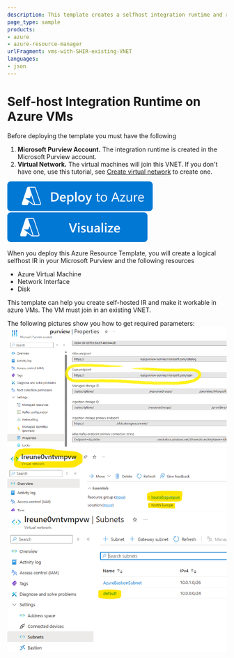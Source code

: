 ```yaml
---
description: This template creates a selfhost integration runtime and registers it on Azure virtual machines
page_type: sample
products:
- azure
- azure-resource-manager
urlFragment: vms-with-SHIR-existing-VNET
languages:
- json
---
```

# Self-host Integration Runtime on Azure VMs

Before deploying the template you must have the following

1. **Microsoft Purview Account.** The integration runtime is created in the Microsoft Purview account.
2. **Virtual Network.** The virtual machines will join this VNET. If you don't have one, use this tutorial, see [Create virtual network](https://docs.microsoft.com/azure/virtual-network/virtual-networks-create-vnet-arm-pportal#create-a-virtual-network) to create one.

[![Deploy To Azure](https://raw.githubusercontent.com/Azure/azure-quickstart-templates/master/1-CONTRIBUTION-GUIDE/images/deploytoazure.svg?sanitize=true)](https://portal.azure.com/#create/Microsoft.Template/uri/https%3A%2F%2Fraw.githubusercontent.com%2Fluisrac%2Fpurview-samples%2Fmaster%2FIaC%2Fvms-with-SHIR-existing-VNET%2Fazuredeploy.json)  [![Visualize](https://raw.githubusercontent.com/Azure/azure-quickstart-templates/master/1-CONTRIBUTION-GUIDE/images/visualizebutton.svg?sanitize=true)](http://armviz.io/#/?load=https%3A%2F%2Fraw.githubusercontent.com%2Fluisrac%2Fpurview-samples%2Fmaster%2FIaC%2Fvms-with-SHIR-existing-VNET%2Fazuredeploy.json)

When you deploy this Azure Resource Template, you will create a logical selfhost IR in your Microsoft Purview and the following resources

- Azure Virtual Machine
- Network Interface
- Disk

This template can help you create self-hosted IR and make it workable in azure VMs. The VM must join in an existing VNET.

The following pictures show you how to get required parameters:
![Purview scan endpoint](../../images/purview-scan-endpoint.png)
![VNET](../../images/vnet.png)
![Subnet](../../images/subnet.png)
